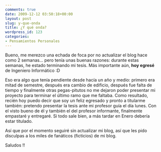 ```yaml
---
comments: true
date: 2009-12-12 03:50:18+00:00
layout: post
slug: y-que-onda
title: ¿Y qué onda?
wordpress_id: 123
categories:
- Pensamientos Personales
---
```


Bueno, me merezco una echada de foca por no actualizar el blog hace como 2 semanas... pero tenía unas buenas razones: durante estas semanas, he estado terminando mi tesis. Más importante aún, **hoy egresé** de Ingeniero Informático :D 

Eso era algo que tenía pendiente desde hacía un año y medio: primero era mitad de semestre, después era cambio de edificio, después fue falta de tiempo y finalmente otras pegas-pitutos no me dejaron poder presentar mi proyecto para terminar el último ramo que me faltaba. Como resultado, recién hoy puedo decir que soy un feliz egresado y pronto a titularme también: pretendo presentar la tesis ante mi profesor guía el día lunes. Con el visto bueno de él y también el del profesor informante, finalmente empastaré y entregaré. Si todo sale bien, a más tardar en Enero debería estar titulado. 

Así que por el momento seguiré sin actualizar mi blog, así que les pido disculpas a los miles de fanáticos (ficticios) de mi blog. 

Saludos !! 
